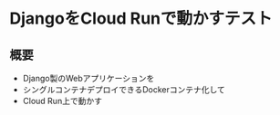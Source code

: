# DjangoをCloud Runで動かすテスト

## 概要

* Django製のWebアプリケーションを
* シングルコンテナデプロイできるDockerコンテナ化して
* Cloud Run上で動かす

